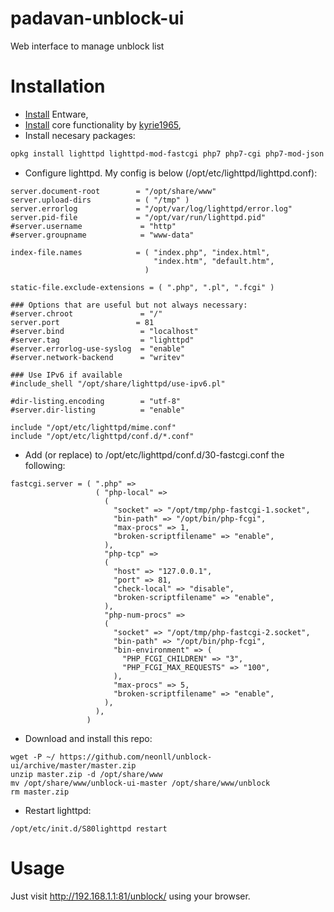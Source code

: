 # padavan-unblock-ui
Web interface to manage unblock list

# Installation
- [Install](https://bitbucket.org/padavan/rt-n56u/wiki/EN/HowToConfigureEntware) Entware,
- [Install](https://habr.com/ru/post/428992/) core functionality by [kyrie1965](https://habr.com/ru/users/kyrie1965/),
- Install necesary packages:
```sh
opkg install lighttpd lighttpd-mod-fastcgi php7 php7-cgi php7-mod-json unzip
```
- Configure lighttpd. My config is below (/opt/etc/lighttpd/lighttpd.conf):
```
server.document-root        = "/opt/share/www"
server.upload-dirs          = ( "/tmp" )
server.errorlog             = "/opt/var/log/lighttpd/error.log"
server.pid-file             = "/opt/var/run/lighttpd.pid"
#server.username             = "http"
#server.groupname            = "www-data"

index-file.names            = ( "index.php", "index.html",
                                "index.htm", "default.htm",
                              )

static-file.exclude-extensions = ( ".php", ".pl", ".fcgi" )

### Options that are useful but not always necessary:
#server.chroot               = "/"
server.port                 = 81
#server.bind                 = "localhost"
#server.tag                  = "lighttpd"
#server.errorlog-use-syslog  = "enable"
#server.network-backend      = "writev"

### Use IPv6 if available
#include_shell "/opt/share/lighttpd/use-ipv6.pl"

#dir-listing.encoding        = "utf-8"
#server.dir-listing          = "enable"

include "/opt/etc/lighttpd/mime.conf"
include "/opt/etc/lighttpd/conf.d/*.conf"
```
- Add (or replace) to /opt/etc/lighttpd/conf.d/30-fastcgi.conf the following:
```
fastcgi.server = ( ".php" =>
                   ( "php-local" =>
                     (
                       "socket" => "/opt/tmp/php-fastcgi-1.socket",
                       "bin-path" => "/opt/bin/php-fcgi",
                       "max-procs" => 1,
                       "broken-scriptfilename" => "enable",
                     ),
                     "php-tcp" =>
                     (
                       "host" => "127.0.0.1",
                       "port" => 81,
                       "check-local" => "disable",
                       "broken-scriptfilename" => "enable",
                     ),
                     "php-num-procs" =>
                     (
                       "socket" => "/opt/tmp/php-fastcgi-2.socket",
                       "bin-path" => "/opt/bin/php-fcgi",
                       "bin-environment" => (
                         "PHP_FCGI_CHILDREN" => "3",
                         "PHP_FCGI_MAX_REQUESTS" => "100",
                       ),
                       "max-procs" => 5,
                       "broken-scriptfilename" => "enable",
                     ),
                   ),
                 )
```
- Download and install this repo:
```
wget -P ~/ https://github.com/neonll/unblock-ui/archive/master/master.zip
unzip master.zip -d /opt/share/www
mv /opt/share/www/unblock-ui-master /opt/share/www/unblock
rm master.zip
```
- Restart lighttpd:
```
/opt/etc/init.d/S80lighttpd restart
```

# Usage
Just visit http://192.168.1.1:81/unblock/ using your browser.
